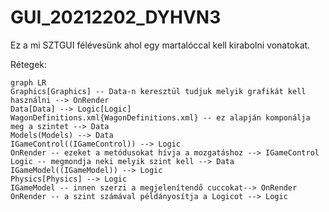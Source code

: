 # GUI_20212202_DYHVN3
Ez a mi SZTGUI félévesünk ahol egy martalóccal kell kirabolni vonatokat.

Rétegek:
```mermaid
graph LR
Graphics[Graphics] -- Data-n keresztül tudjuk melyik grafikát kell használni --> OnRender
Data[Data] --> Logic[Logic]
WagonDefinitions.xml{WagonDefinitions.xml} -- ez alapján komponálja meg a szintet --> Data
Models(Models) --> Data
IGameControl((IGameControl)) --> Logic
OnRender -- ezeket a metódusokat hívja a mozgatáshoz --> IGameControl
Logic -- megmondja neki melyik szint kell --> Data
IGameModel((IGameModel)) --> Logic
Physics[Physics] --> Logic
IGameModel -- innen szerzi a megjelenítendő cuccokat--> OnRender
OnRender -- a szint számával példányosítja a Logicot --> Logic
```
